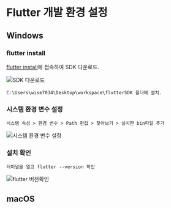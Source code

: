 # Flutter 개발 환경 설정

## Windows

### flutter install 

[flutter install](https://flutter.dev/docs/get-started/install/windows)에 접속하여 SDK 다운로드.

![SDK 다운로드](https://github.com/kjk7034/FlutterSetup/blob/master/images/img01.png)

`C:\Users\wise7034\Desktop\workspace\flutterSDK 폴더에 설치.`

### 시스템 환경 변수 설정

`시스템 속성 > 환경 변수 > Path 편집 > 찾아보기 > 설치한 bin파일 추가`

![시스템 환경 변수 설정](https://github.com/kjk7034/FlutterSetup/blob/master/images/img02.png)

### 설치 확인

`터미널을 열고 flutter --version 확인`

![flutter 버전확인](https://github.com/kjk7034/FlutterSetup/blob/master/images/img03.png)

## macOS
